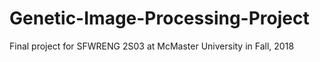 # Genetic-Image-Processing-Project
Final project for SFWRENG 2S03 at McMaster University in Fall, 2018
